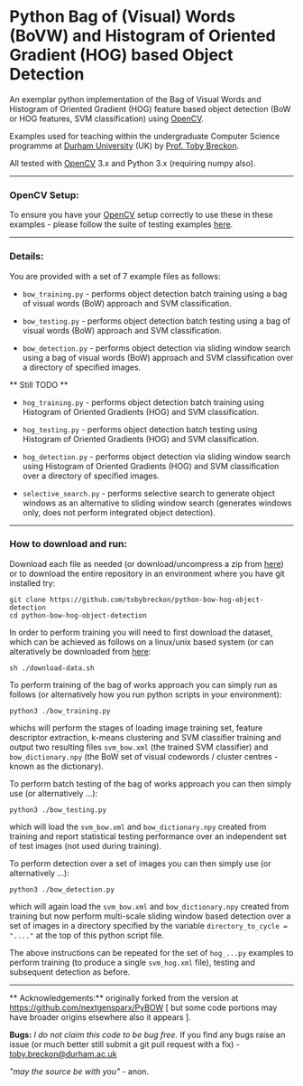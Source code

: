 # Python Bag of (Visual) Words (BoVW) and Histogram of Oriented Gradient (HOG) based Object Detection

An exemplar python implementation of the Bag of Visual Words and Histogram of Oriented Gradient (HOG) feature based object detection (BoW or HOG features, SVM classification) using [OpenCV](http://www.opencv.org).

Examples used for teaching within the undergraduate Computer Science programme
at [Durham University](http://www.durham.ac.uk) (UK) by [Prof. Toby Breckon](http://community.dur.ac.uk/toby.breckon/).

All tested with [OpenCV](http://www.opencv.org) 3.x and Python 3.x (requiring numpy also).

----

### OpenCV Setup:

To ensure you have your [OpenCV](http://www.opencv.org) setup correctly to use these in these examples - please follow the suite of testing examples [here](https://github.com/tobybreckon/python-examples-ip/blob/master/TESTING.md).

----

### Details:

You are provided with a set of 7 example files as follows:

- ```bow_training.py``` - performs object detection batch training using a bag of visual words (BoW) approach and SVM classification.

- ```bow_testing.py``` - performs object detection batch testing using a bag of visual words (BoW) approach and SVM classification.

- ```bow_detection.py``` - performs object detection via sliding window search using a bag of visual words (BoW) approach and SVM classification over a directory of specified images.

** Still TODO **

- ```hog_training.py``` - performs object detection batch training using Histogram of Oriented Gradients (HOG) and SVM classification.

- ```hog_testing.py```  - performs object detection batch testing using Histogram of Oriented Gradients (HOG) and SVM classification.

- ```hog_detection.py``` - performs object detection via sliding window search using Histogram of Oriented Gradients (HOG) and SVM classification over a directory of specified images.

- ```selective_search.py``` - performs selective search to generate object windows as an alternative to sliding window search (generates windows only, does not perform integrated object detection).

----

### How to download and run:

Download each file as needed (or download/uncompress a zip from [here](https://github.com/tobybreckon/python-bow-hog-object-detection/archive/master.zip)) or to download the entire repository in an environment where you have git installed try:
```
git clone https://github.com/tobybreckon/python-bow-hog-object-detection
cd python-bow-hog-object-detection
```
In order to perform training you will need to first download the dataset, which can be achieved as follows on a linux/unix based system (or can alteratively be downloaded from [here](ftp://ftp.inrialpes.fr/pub/lear/douze/data/INRIAPerson.tar):
```
sh ./download-data.sh
```

To perform training of the bag of works approach you can simply run as follows (or alternatively how you run python scripts in your environment):
```
python3 ./bow_training.py
```
whichs will perform the stages of loading image training set, feature descriptor extraction, k-means clustering and SVM classifier training and output two resulting files ```svm_bow.xml``` (the trained SVM classifier) and ```bow_dictionary.npy``` (the BoW set of visual codewords / cluster centres - known as the dictionary).

To perform batch testing of the bag of works approach you can then simply use (or alternatively ...):
```
python3 ./bow_testing.py
```
which will load the ```svm_bow.xml``` and ```bow_dictionary.npy``` created from training and report statistical testing performance over an independent set of test images (not used during training).

To perform detection over a set of images you can then simply use (or alternatively ...):
```
python3 ./bow_detection.py
```
which will again load the ```svm_bow.xml``` and ```bow_dictionary.npy``` created from training but now perform multi-scale sliding window based detection over a set of images in a directory specified by the variable ```directory_to_cycle = "...."``` at the top of this python script file.

The above instructions can be repeated for the set of ```hog_...py``` examples to perform training (to produce a single ```svm_hog.xml``` file), testing and subsequent detection as before.

----

** Acknowledgements:** originally forked from the version at https://github.com/nextgensparx/PyBOW
[ but some code portions may have broader origins elsewhere also it appears ].

**Bugs:** _I do not claim this code to be bug free._ If you find any bugs raise an issue (or much better still submit a git pull request with a fix) - toby.breckon@durham.ac.uk

_"may the source be with you"_ - anon.
